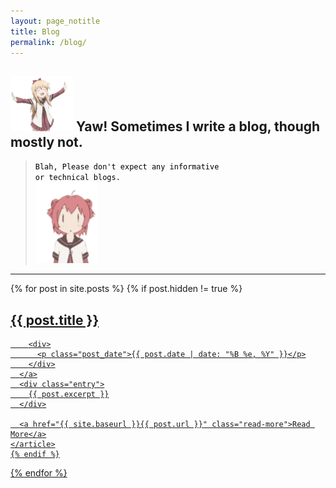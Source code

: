 ```yaml
---
layout: page_notitle
title: Blog
permalink: /blog/
---
```


## <img decoding="async" id="blog-rand-img" src="/assets/images/toshino.gif" alt="Toshino Kyoko!" width="100"/> Yaw! Sometimes I write a blog, though mostly not.
> <code style="color:black;">Blah, Please don't expect any informative or technical blogs. <img decoding="async" id="blog-rand-img-2" src="/assets/images/akari!!_thumbsup.gif" alt="Akari!!!!" width="100"/></code>

<script src="{{ site.baseurl }}/assets/js/kirby-img.js"></script>
<script>
  const Img_1 = ['/assets/images/toshino.gif', '/assets/images/senior.gif'];
  const Img_2 = ['/assets/images/akari!!_thumbsup.gif', '/assets/images/toshino-hehe.gif'];
  document.onload = randomImageBroker('blog-rand-img', Img_1);
  document.onload = randomImageBroker('blog-rand-img-2', Img_2);
</script>
<hr>

<div class="posts">
  {% for post in site.posts %}
  {% if post.hidden != true %}
    <article class="post">
      <a href="{{ site.baseurl }}{{ post.url }}">
        <h1>{{ post.title }}</h1>

        <div>
          <p class="post_date">{{ post.date | date: "%B %e, %Y" }}</p>
        </div>
      </a>
      <div class="entry">
        {{ post.excerpt }}
      </div>

      <a href="{{ site.baseurl }}{{ post.url }}" class="read-more">Read More</a>
    </article>
    {% endif %}
  {% endfor %}
</div>